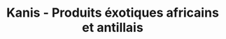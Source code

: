---
title: "Kanis - Produits éxotiques africains et antillais"
url: /saint-denis/kanis-produits-exotiques-africains-et-antillais/
shop: Lebensmittel
---
